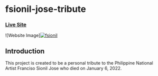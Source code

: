 # fsionil-jose-tribute

### [Live Site](https://fsionil-jose-tribute.netlify.app)

![Website Image]<a href="https://ibb.co/Fn9kXjB"><img src="https://i.ibb.co/png6Q93/fsionil.jpg" alt="fsionil" border="0" /></a>

## Introduction
This project is created to be a personal tribute to the Philippine National Artist Franciso Sionil Jose who died on January 6, 2022. 
